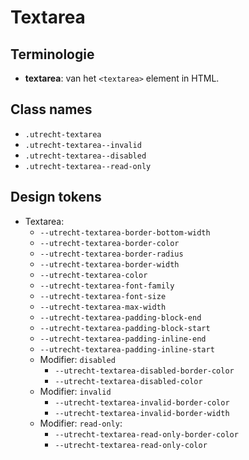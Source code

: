 <!--
@license EUPL-1.2
Copyright (c) 2021 Robbert Broersma
-->

# Textarea

## Terminologie

- **textarea**: van het `<textarea>` element in HTML.

## Class names

- `.utrecht-textarea`
- `.utrecht-textarea--invalid`
- `.utrecht-textarea--disabled`
- `.utrecht-textarea--read-only`

## Design tokens

- Textarea:
  - `--utrecht-textarea-border-bottom-width`
  - `--utrecht-textarea-border-color`
  - `--utrecht-textarea-border-radius`
  - `--utrecht-textarea-border-width`
  - `--utrecht-textarea-color`
  - `--utrecht-textarea-font-family`
  - `--utrecht-textarea-font-size`
  - `--utrecht-textarea-max-width`
  - `--utrecht-textarea-padding-block-end`
  - `--utrecht-textarea-padding-block-start`
  - `--utrecht-textarea-padding-inline-end`
  - `--utrecht-textarea-padding-inline-start`
  - Modifier: `disabled`
    - `--utrecht-textarea-disabled-border-color`
    - `--utrecht-textarea-disabled-color`
  - Modifier: `invalid`
    - `--utrecht-textarea-invalid-border-color`
    - `--utrecht-textarea-invalid-border-width`
  - Modifier: `read-only`:
    - `--utrecht-textarea-read-only-border-color`
    - `--utrecht-textarea-read-only-color`
